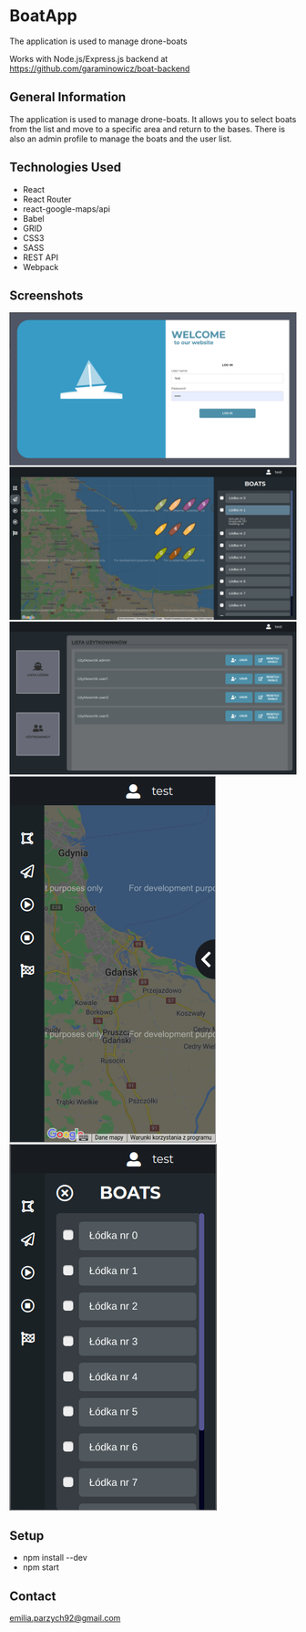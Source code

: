 # BoatApp
The application is used to manage drone-boats

Works with Node.js/Express.js backend at https://github.com/garaminowicz/boat-backend

## General Information
The application is used to manage drone-boats. 
It allows you to select boats from the list and move to a specific area and return to the bases. There is also an admin profile to manage the boats and the user list.

## Technologies Used
- React 
- React Router
- react-google-maps/api
- Babel
- GRID
- CSS3
- SASS
- REST API
- Webpack

## Screenshots
![Screenshot 1](public/img/screenshot1.png)
![Screenshot 2](public/img/screenshot2.png)
![Screenshot 4](public/img/screenshot4.png)
![Screenshot 5](public/img/screenshot5.png)
![Screenshot 6](public/img/screenshot6.png)


## Setup
- npm install --dev
- npm start

## Contact
emilia.parzych92@gmail.com
